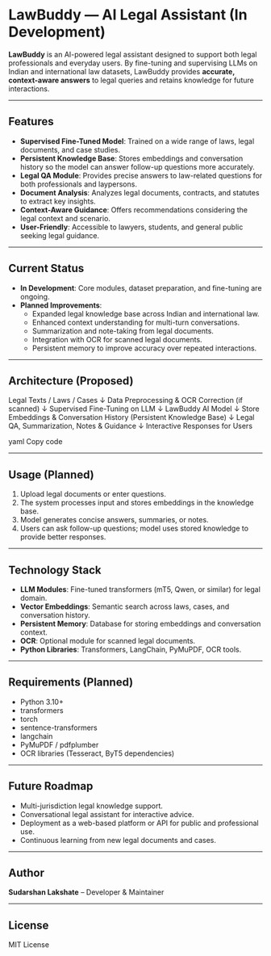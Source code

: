 # LawBuddy — AI Legal Assistant (In Development)

**LawBuddy** is an AI-powered legal assistant designed to support both legal professionals and everyday users. By fine-tuning and supervising LLMs on Indian and international law datasets, LawBuddy provides **accurate, context-aware answers** to legal queries and retains knowledge for future interactions.

---

## Features

- **Supervised Fine-Tuned Model**: Trained on a wide range of laws, legal documents, and case studies.
- **Persistent Knowledge Base**: Stores embeddings and conversation history so the model can answer follow-up questions more accurately.
- **Legal QA Module**: Provides precise answers to law-related questions for both professionals and laypersons.
- **Document Analysis**: Analyzes legal documents, contracts, and statutes to extract key insights.
- **Context-Aware Guidance**: Offers recommendations considering the legal context and scenario.
- **User-Friendly**: Accessible to lawyers, students, and general public seeking legal guidance.

---

## Current Status

- **In Development**: Core modules, dataset preparation, and fine-tuning are ongoing.
- **Planned Improvements**:
  - Expanded legal knowledge base across Indian and international law.
  - Enhanced context understanding for multi-turn conversations.
  - Summarization and note-taking from legal documents.
  - Integration with OCR for scanned legal documents.
  - Persistent memory to improve accuracy over repeated interactions.

---

## Architecture (Proposed)

Legal Texts / Laws / Cases
↓
Data Preprocessing & OCR Correction (if scanned)
↓
Supervised Fine-Tuning on LLM
↓
LawBuddy AI Model
↓
Store Embeddings & Conversation History (Persistent Knowledge Base)
↓
Legal QA, Summarization, Notes & Guidance
↓
Interactive Responses for Users

yaml
Copy code

---

## Usage (Planned)

1. Upload legal documents or enter questions.
2. The system processes input and stores embeddings in the knowledge base.
3. Model generates concise answers, summaries, or notes.
4. Users can ask follow-up questions; model uses stored knowledge to provide better responses.

---

## Technology Stack

- **LLM Modules**: Fine-tuned transformers (mT5, Qwen, or similar) for legal domain.
- **Vector Embeddings**: Semantic search across laws, cases, and conversation history.
- **Persistent Memory**: Database for storing embeddings and conversation context.
- **OCR**: Optional module for scanned legal documents.
- **Python Libraries**: Transformers, LangChain, PyMuPDF, OCR tools.

---

## Requirements (Planned)

- Python 3.10+
- transformers
- torch
- sentence-transformers
- langchain
- PyMuPDF / pdfplumber
- OCR libraries (Tesseract, ByT5 dependencies)

---

## Future Roadmap

- Multi-jurisdiction legal knowledge support.
- Conversational legal assistant for interactive advice.
- Deployment as a web-based platform or API for public and professional use.
- Continuous learning from new legal documents and cases.

---

## Author

**Sudarshan Lakshate** – Developer & Maintainer

---

## License

MIT License
